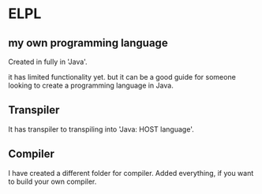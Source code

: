 # ELPL

## my own programming language

Created in fully in 'Java'.

it has limited functionality yet. but it can be a good guide for someone looking to create a programming language in Java.

## Transpiler
It has transpiler to transpiling into 'Java: HOST language'.

## Compiler
I have created a different folder for compiler. Added everything, if you want to build your own compiler.

